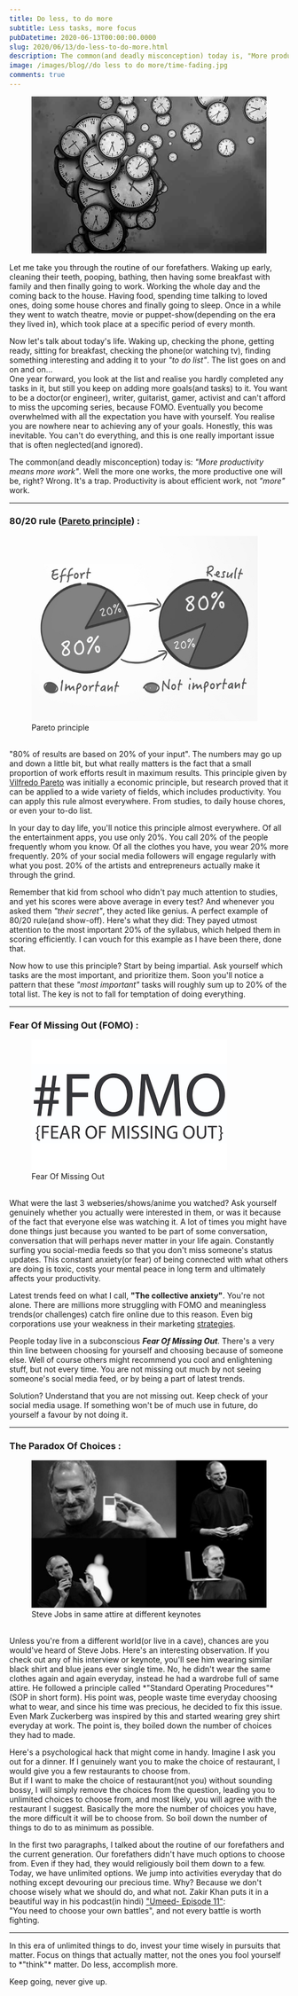 ```yaml
---
title: Do less, to do more
subtitle: Less tasks, more focus
pubDatetime: 2020-06-13T00:00:00.0000
slug: 2020/06/13/do-less-to-do-more.html
description: The common(and deadly misconception) today is, "More productivity means more work". Well the more one works, the more productive one will be, right? Wrong. It's a trap. Productivity is about efficient work, not *"more"* work.
image: /images/blog//do less to do more/time-fading.jpg
comments: true
---
```

<figure>
    <img src='/images/blog/do less to do more/time-fading.jpg' alt='do less to do more image' />
</figure> 

Let me take you through the routine of our forefathers. Waking up early, cleaning their teeth, pooping, bathing, then having some breakfast with family and then finally going to work. Working the whole day and the coming back to the house. Having food, spending time talking to loved ones, doing some house chores and finally going to sleep. Once in a while they went to watch theatre, movie or puppet-show(depending on the era they lived in), which took place at a specific period of every month.

Now let's talk about today's life. Waking up, checking the phone, getting ready, sitting for breakfast, checking the phone(or watching tv), finding something interesting and adding it to your *"to do list"*. The list goes on and on and on...    
One year forward, you look at the list and realise you hardly completed any tasks in it, but still you keep on adding more goals(and tasks) to it. You want to be a doctor(or engineer), writer, guitarist, gamer, activist and can't afford to miss the upcoming series, because FOMO. Eventually you become overwhelmed with all the expectation you have with yourself. You realise you are nowhere near to achieving any of your goals. Honestly, this was inevitable. You can't do everything, and this is one really important issue that is often neglected(and ignored).

The common(and deadly misconception) today is: *"More productivity means more work"*. Well the more one works, the more productive one will be, right? Wrong. It's a trap. Productivity is about efficient work, not *"more"* work.

<hr>
<h3>80/20 rule (<a href="https://en.wikipedia.org/wiki/Pareto_principle" target="_blank"><u>Pareto principle</u></a>) :</h3>

<figure>
    <img src='/images/blog/do less to do more/Pareto-Principle.png' alt='Pareto principle' />
    <figcaption>Pareto principle</figcaption>
</figure>
<br>
"80% of results are based on 20% of your input". The numbers may go up and down a little bit, but what really matters is the fact that a small proportion of work efforts result in maximum results. This principle given by <a href="https://en.wikipedia.org/wiki/Vilfredo_Pareto" target="_blank">
Vilfredo Pareto</a> was initially a economic principle, but research proved that it can be applied to a wide variety of fields, which includes productivity. You can apply this rule almost everywhere. From studies, to daily house chores, or even your to-do list.

In your day to day life, you'll notice this principle almost everywhere. Of all the entertainment apps, you use only 20%. You call 20% of the people frequently whom you know. Of all the clothes you have, you wear 20% more frequently. 20% of your social media followers will engage regularly with what you post. 20% of the artists and entrepreneurs actually make it through the grind.

Remember that kid from school who didn't pay much attention to studies, and yet his scores were above average in every test? And whenever you asked them *"their secret"*, they acted like genius. A perfect example of 80/20 rule(and show-off). Here's what they did: They payed utmost attention to the most important 20% of the syllabus, which helped them in scoring efficiently. I can vouch for this example as I have been there, done that.

Now how to use this principle? Start by being impartial. Ask yourself which tasks are the most important, and prioritize them. Soon you'll notice a pattern that these *"most important"* tasks will roughly sum up to 20% of the total list. The key is not to fall for temptation of doing everything.
<hr>
<h3>Fear Of Missing Out (FOMO) :</h3>

<figure>
    <img src='/images/blog/do less to do more/FOMO.png' alt='Fear Of Missing Out' />
    <figcaption>Fear Of Missing Out</figcaption>
</figure>
<br>
What were the last 3 webseries/shows/anime you watched? Ask yourself genuinely whether you actually were interested in them, or was it because of the fact that everyone else was watching it. A lot of times you might have done things just because you wanted to be part of some conversation, conversation that will perhaps never matter in your life again. Constantly surfing you social-media feeds so that you don't miss someone's status updates. This constant anxiety(or fear) of being connected with what others are doing is toxic, costs your mental peace in long term and ultimately affects your productivity.

Latest trends feed on what I call, **"The collective anxiety"**. You're not alone. There are millions more struggling with FOMO and meaningless trends(or challenges) catch fire online due to this reason. Even big corporations use your weakness in their marketing <a href="https://en.wikipedia.org/wiki/Fear_of_missing_out#Marketing_technique" target="_blank">strategies</a>.

People today live in a subconscious ***Fear Of Missing Out***. There's a very thin line between choosing for yourself and choosing because of someone else. Well of course others might recommend you cool and enlightening stuff, but not every time. You are not missing out much by not seeing someone's social media feed, or by being a part of latest trends.

Solution? Understand that you are not missing out. Keep check of your social media usage. If something won't be of much use in future, do yourself a favour by not doing it.

<hr>
<h3>The Paradox Of Choices :</h3>

<figure>
    <img src='/images/blog/do less to do more/steveattire.jpg' alt='steve jobs attire' />
    <figcaption>Steve Jobs in same attire at different keynotes</figcaption>
</figure>
<br>
Unless you're from a different world(or live in a cave), chances are you would've heard of Steve Jobs. Here's an interesting observation. If you check out any of his interview or keynote, you'll see him wearing similar black shirt and blue jeans ever single time. No, he didn't wear the same clothes again and again everyday, instead he had a wardrobe full of same attire. He followed a principle called *"Standard Operating Procedures"*(SOP in short form). His point was, people waste time everyday choosing what to wear, and since his time was precious, he decided to fix this issue. Even Mark Zuckerberg was inspired by this and started wearing grey shirt everyday at work. The point is, they boiled down the number of choices they had to made.

Here's a psychological hack that might come in handy. Imagine I ask you out for a dinner. If I genuinely want you to make the choice of restaurant, I would give you a few restaurants to choose from.    
But if I want to make the choice of restaurant(not you) without sounding bossy, I will simply remove the choices from the question, leading you to unlimited choices to choose from, and most likely, you will agree with the restaurant I suggest. Basically the more the number of choices you have, the more difficult it will be to choose from. So boil down the number of things to do to as minimum as possible.

In the first two paragraphs, I talked about the routine of our forefathers and the current generation. Our forefathers didn't have much options to choose from. Even if they had, they would religiously boil them down to a few. Today, we have unlimited options. We jump into activities everyday that do nothing except devouring our precious time. Why? Because we don't choose wisely what we should do, and what not. Zakir Khan puts it in a beautiful way in his podcast(in hindi) <a href="https://gaana.com/song/ep-11-winning-is-not-important" target="_blank">"Umeed- Episode 11"</a>:    
"You need to choose your own battles", and not every battle is worth fighting.
<hr>
In this era of unlimited things to do, invest your time wisely in pursuits that matter. Focus on things that actually matter, not the ones you fool yourself to *"think"* matter.  
Do less, accomplish more.

Keep going, never give up.